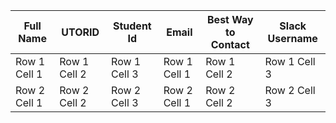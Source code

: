 | Full Name | UTORID | Student Id | Email | Best Way to Contact | Slack Username |
| -------------- | -------------- | -------------- | -------------- | -------------- | -------------- |
| Row 1 Cell 1   | Row 1 Cell 2   | Row 1 Cell 3   | Row 1 Cell 1   | Row 1 Cell 2   | Row 1 Cell 3   |
| Row 2 Cell 1   | Row 2 Cell 2   | Row 2 Cell 3   | Row 2 Cell 1   | Row 2 Cell 2   | Row 2 Cell 3   |
